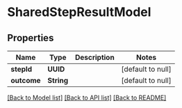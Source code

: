 # SharedStepResultModel
## Properties

| Name | Type | Description | Notes |
|------------ | ------------- | ------------- | -------------|
| **stepId** | **UUID** |  | [default to null] |
| **outcome** | **String** |  | [default to null] |

[[Back to Model list]](../README.md#documentation-for-models) [[Back to API list]](../README.md#documentation-for-api-endpoints) [[Back to README]](../README.md)

